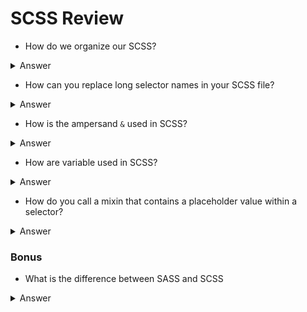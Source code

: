 # SCSS Review

* How do we organize our SCSS?
<details>
  <summary>Answer</summary>

	SCSS is written in seperate files called partials, which are kept in a partials folder. Partials help keep our CSS organized by storing it in smaller, more maintainable, files instead of one long file.
</details>

* How can you replace long selector names in your SCSS file?
<details>
  <summary>Answer</summary>

	Nesting is used to keep your stylesheet organized and clean.
</details>

* How is the ampersand `&` used in SCSS?
<details>
  <summary>Answer</summary>

	The ampersand is used when nesting your selectors to refer to the parent selector.
</details>

* How are variable used in SCSS?
<details>
  <summary>Answer</summary>

	Variables are used to collect common styles and assign them a simple, memorable name in order to help keep our code DRY.
</details>

* How do you call a mixin that contains a placeholder value within a selector? 
<details>
  <summary>Answer</summary>

	Mixins are called using @include followed by the name of the mixin, with an argument passed into a set of smooth brackets containing the value you'd like to assign to the placeholder value. e.g. `@include mixinName(argument);` or `@include fontSize(36px);`.
</details>

### Bonus 

* What is the difference between SASS and SCSS
<details>
  <summary>Answer</summary>

	 Syntactically Awesome Style Sheet is the older version and doesn't use any brackets or semi-colons. Sassy CSS is the most commonly used and most up to date version and looks a lot more like CSS due to its use of brackets and semi-colons.
</details>
